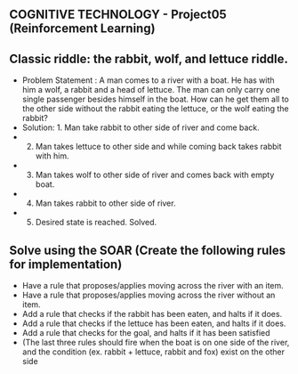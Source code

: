 ## COGNITIVE TECHNOLOGY - Project05 (Reinforcement Learning)

## Classic riddle: the rabbit, wolf, and lettuce riddle. 
* Problem Statement : A man comes to a river with a boat. He has with him a wolf, a rabbit and a head of lettuce. The man can only carry one single passenger besides himself in the boat. How can he get them all to the other side without the rabbit eating the lettuce, or the wolf eating the rabbit?
* Solution: 1. Man take rabbit to other side of river and come back.
* 2. Man takes lettuce to other side and while coming back takes rabbit with him.
* 3. Man takes wolf to other side of river and comes back with empty boat.
* 4. Man takes rabbit to other side of river.
* 5. Desired state is reached. Solved.

## Solve using the SOAR (Create the following rules for implementation)
* Have a rule that proposes/applies moving across the river with an item.
* Have a rule that proposes/applies moving across the river without an item.
* Add a rule that checks if the rabbit has been eaten, and halts if it does.
* Add a rule that checks if the lettuce has been eaten, and halts if it does.
* Add a rule that checks for the goal, and halts if it has been satisfied
* (The last three rules should fire when the boat is on one side of the river, and the condition (ex. rabbit + lettuce, rabbit and fox) exist on the other side
